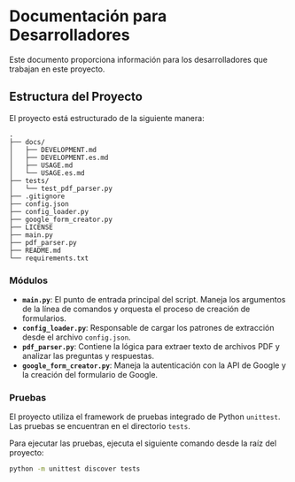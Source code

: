 # Documentación para Desarrolladores

Este documento proporciona información para los desarrolladores que trabajan en este proyecto.

## Estructura del Proyecto

El proyecto está estructurado de la siguiente manera:

```
.
├── docs/
│   ├── DEVELOPMENT.md
│   ├── DEVELOPMENT.es.md
│   ├── USAGE.md
│   └── USAGE.es.md
├── tests/
│   └── test_pdf_parser.py
├── .gitignore
├── config.json
├── config_loader.py
├── google_form_creator.py
├── LICENSE
├── main.py
├── pdf_parser.py
├── README.md
└── requirements.txt
```

### Módulos

- **`main.py`**: El punto de entrada principal del script. Maneja los argumentos de la línea de comandos y orquesta el proceso de creación de formularios.
- **`config_loader.py`**: Responsable de cargar los patrones de extracción desde el archivo `config.json`.
- **`pdf_parser.py`**: Contiene la lógica para extraer texto de archivos PDF y analizar las preguntas y respuestas.
- **`google_form_creator.py`**: Maneja la autenticación con la API de Google y la creación del formulario de Google.

### Pruebas

El proyecto utiliza el framework de pruebas integrado de Python `unittest`. Las pruebas se encuentran en el directorio `tests`.

Para ejecutar las pruebas, ejecuta el siguiente comando desde la raíz del proyecto:

```bash
python -m unittest discover tests
```

